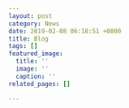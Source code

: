 ```yaml
---
layout: post
category: News
date: 2019-02-08 06:18:51 +0000
title: Blog
tags: []
featured_image:
  title: ''
  image: ''
  caption: ''
related_pages: []

---
```

